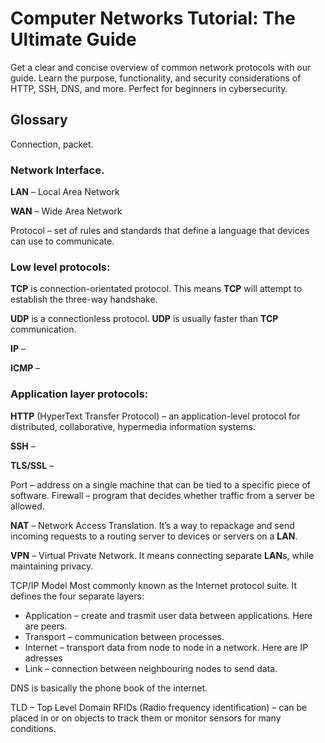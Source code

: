 # Computer Networks Tutorial: The Ultimate Guide
Get a clear and concise overview of common network protocols with our guide. Learn the purpose, functionality, and security considerations of HTTP, SSH, DNS, and more. Perfect for beginners in cybersecurity.

## Glossary

Connection, packet. 

### Network Interface.

**LAN** – Local Area Network

**WAN** – Wide Area Network


Protocol – set of rules and standards that define a language that devices can use to communicate.

### Low level protocols: 

**TCP** is connection-orientated protocol. This means **TCP** will attempt to establish the three-way handshake.

**UDP** is a connectionless protocol. **UDP** is usually faster than **TCP** communication. 

**IP** –

**ICMP** –

### Application layer protocols:

**HTTP** (HyperText Transfer Protocol) – an application-level protocol for distributed, collaborative, hypermedia information systems.

**SSH** –

**TLS/SSL** – 

Port – address on a single machine that can be tied to a specific piece of software.
Firewall – program that decides whether traffic from a server be allowed.

**NAT** – Network Access Translation. It’s a way to repackage and send incoming requests to a routing server to devices or servers on a **LAN**.

**VPN** – Virtual Private Network. It means connecting separate **LAN**s, while maintaining privacy.

TCP/IP Model
Most commonly known as the Internet protocol suite. It defines the four separate layers:
- Application – create and trasmit user data between applications. Here are peers.
- Transport – communication between processes.
- Internet – transport data from node to node in a network. Here are IP adresses
- Link – connection between neighbouring nodes to send data.










DNS is basically the phone book of the internet. 

TLD – Top Level Domain
RFIDs (Radio frequency identification) – can be placed in or on objects to track them or monitor sensors for many conditions.


